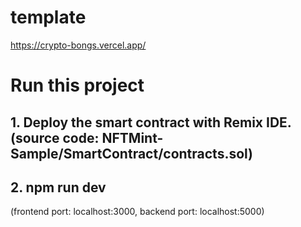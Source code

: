 # template
https://crypto-bongs.vercel.app/

# Run this project
## 1. Deploy the smart contract with Remix IDE. (source code: NFTMint-Sample/SmartContract/contracts.sol) 
## 2. npm run dev
(frontend port: localhost:3000, backend port: localhost:5000)
